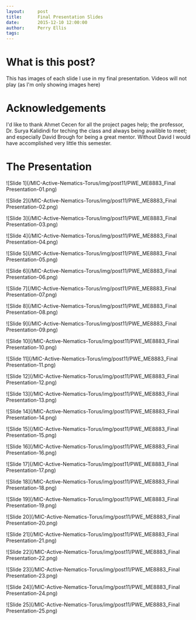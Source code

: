 ```yaml
---
layout:     post
title:      Final Presentation Slides
date:       2015-12-10 12:00:00
author:     Perry Ellis
tags: 	
---
```


<!-- Start Writing Below in Markdown -->

# What is this post?
This has images of each slide I use in my final presentation. Videos will not play (as I'm only showing images here)

# Acknowledgements
I'd like to thank Ahmet Cecen for all the project pages help; the professor, Dr. Surya Kalidindi for teching the class and always being availible to meet; and especially David Brough for being a great mentor. Without David I would have accomplished very little this semester.

# The Presentation

![Slide 1](/MIC-Active-Nematics-Torus/img/post11/PWE_ME8883_Final Presentation-01.png)

![Slide 2](/MIC-Active-Nematics-Torus/img/post11/PWE_ME8883_Final Presentation-02.png)

![Slide 3](/MIC-Active-Nematics-Torus/img/post11/PWE_ME8883_Final Presentation-03.png)

![Slide 4](/MIC-Active-Nematics-Torus/img/post11/PWE_ME8883_Final Presentation-04.png)

![Slide 5](/MIC-Active-Nematics-Torus/img/post11/PWE_ME8883_Final Presentation-05.png)

![Slide 6](/MIC-Active-Nematics-Torus/img/post11/PWE_ME8883_Final Presentation-06.png)

![Slide 7](/MIC-Active-Nematics-Torus/img/post11/PWE_ME8883_Final Presentation-07.png)

![Slide 8](/MIC-Active-Nematics-Torus/img/post11/PWE_ME8883_Final Presentation-08.png)

![Slide 9](/MIC-Active-Nematics-Torus/img/post11/PWE_ME8883_Final Presentation-09.png)

![Slide 10](/MIC-Active-Nematics-Torus/img/post11/PWE_ME8883_Final Presentation-10.png)

![Slide 11](/MIC-Active-Nematics-Torus/img/post11/PWE_ME8883_Final Presentation-11.png)

![Slide 12](/MIC-Active-Nematics-Torus/img/post11/PWE_ME8883_Final Presentation-12.png)

![Slide 13](/MIC-Active-Nematics-Torus/img/post11/PWE_ME8883_Final Presentation-13.png)

![Slide 14](/MIC-Active-Nematics-Torus/img/post11/PWE_ME8883_Final Presentation-14.png)

![Slide 15](/MIC-Active-Nematics-Torus/img/post11/PWE_ME8883_Final Presentation-15.png)

![Slide 16](/MIC-Active-Nematics-Torus/img/post11/PWE_ME8883_Final Presentation-16.png)

![Slide 17](/MIC-Active-Nematics-Torus/img/post11/PWE_ME8883_Final Presentation-17.png)

![Slide 18](/MIC-Active-Nematics-Torus/img/post11/PWE_ME8883_Final Presentation-18.png)

![Slide 19](/MIC-Active-Nematics-Torus/img/post11/PWE_ME8883_Final Presentation-19.png)

![Slide 20](/MIC-Active-Nematics-Torus/img/post11/PWE_ME8883_Final Presentation-20.png)

![Slide 21](/MIC-Active-Nematics-Torus/img/post11/PWE_ME8883_Final Presentation-21.png)

![Slide 22](/MIC-Active-Nematics-Torus/img/post11/PWE_ME8883_Final Presentation-22.png)

![Slide 23](/MIC-Active-Nematics-Torus/img/post11/PWE_ME8883_Final Presentation-23.png)

![Slide 24](/MIC-Active-Nematics-Torus/img/post11/PWE_ME8883_Final Presentation-24.png)

![Slide 25](/MIC-Active-Nematics-Torus/img/post11/PWE_ME8883_Final Presentation-25.png)




